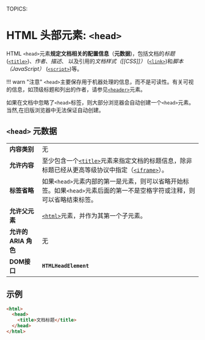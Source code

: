 TOPICS: <head>

# HTML 头部元素: `<head>`

HTML `<head>`元素**规定文档相关的配置信息**（**元数据**)，包括文档的*标题* ([`<title>`](/zh-hans/webfrontend/<title>))、*作者*、*描述*、
以及引用的*文档样式（[[CSS]]）* ([`<link>`](/zh-hans/webfrontend/<link>))和*脚本（JavaScript）* ([`<script>`](/zh-hans/webfrontend/<script>))等。

!!! warn "注意"
    `<head>`主要保存用于机器处理的信息，而不是可读性。有关可视的信息，如顶级标题和列出的作者，请参见[`<header>`](/zh-hans/webfrontend/<header>)元素。

如果在文档中忽略了`<head>`标签，则大部分浏览器会自动创建一个`<head>`元素。当然,在旧版浏览器中无法保证自动创建。

## `<head>` 元数据

|  |  |
| :-- | :-- |
| **内容类别** | 无 |
| **允许内容** | 至少包含一个[`<title>`](/zh-hans/webfrontend/<title>/)元素来指定文档的标题信息，除非标题已经从更高等级协议中指定（[`<iframe>`](/zh-hans/webfrontend/<iframe>)）。|
| **标签省略** | 如果`<head>`元素内部的第一是元素，则可以省略开始标签。如果`<head>`元素后面的第一不是空格字符或注释，则可以省略结束标签。|
| **允许父元素** | [`<html>`](/zh-hans/webfrontend/<html>)元素，并作为其第一个子元素。 |
| **允许的 ARIA 角色** | 无 |
| **DOM接口** | **`HTMLHeadElement`** |

## 示例

```html
<html>
  <head>
    <title>文档标题</title>
  </head>
</html>
```
